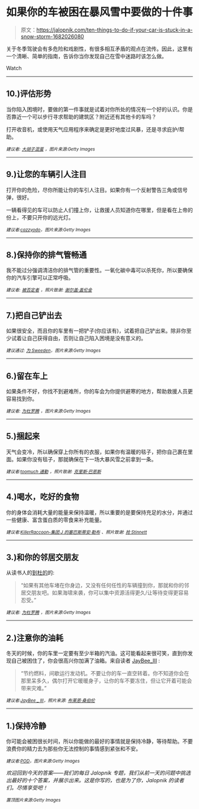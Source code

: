 # 如果你的车被困在暴风雪中要做的十件事

> 原文：<https://jalopnik.com/ten-things-to-do-if-your-car-is-stuck-in-a-snow-storm-1682026080>

关于冬季驾驶会有多危险和戏剧性，有很多相互矛盾的观点在流传。因此，这里有一个清晰、简单的指南，告诉你当你发现自己在雪中迷路时该怎么做。

Watch

* * *

## 10.)评估形势

当你陷入困境时，要做的第一件事就是试着对你所处的情况有一个好的认识。你是否靠近一个可以步行寻求帮助的建筑区？附近还有其他卡的车吗？

打开收音机，或使用天气应用程序来确定是更好地度过风暴，还是寻求庇护/帮助。

<small>*建议者:*</small> [<small>*大胡子混蛋*</small>](http://jalopnik.com/if-its-cold-out-bring-a-jacket-winter-hat-and-gloves-1681944797) <small>*，图片来源:Getty Images*</small>

* * *

## 9.)让您的车辆引人注目

打开你的危险，尽你所能让你的车引人注目。如果你有一个反射警告三角或信号弹，很好。

一辆看得见的车可以防止人们撞上你，让救援人员知道你在哪里，但是看在上帝的份上，不要只开你的远光灯。

<small>*建议者:*</small>[<small>*cazzyodo*</small>](http://jalopnik.com/get-those-hazards-on-and-make-your-vehicle-noticeable-1681801112)<small>*，图片来源:Getty Images*</small>

* * *

## 8.)保持你的排气管畅通

我不能过分强调清洁你的排气管的重要性。一氧化碳中毒可以杀死你，所以要确保你的汽车引擎可以正常呼吸。

<small>*建议者:*</small> [<small>*被否定者*</small>](http://jalopnik.com/well-since-this-storm-has-been-announced-you-should-st-1681798133) <small>*，照片致谢:*</small> [<small>*谢尔盖·盖伦金*</small>](https://www.flickr.com/photos/sergesegal/8588221875/in/photolist-21BtT-qnpF3M-qkiH8C-jSanCH-9o9mJq-iRjriW-iRjrho-iRftj6-npHvjG-7Cpxqf-i7rXpu-99SWt3-iRftfP-bf7LT2-93vPc7-4yRgEN-ktDY-e5UT9X-aA4cnN-gYNhqw-j1RsqN-gsKHYc-naC3MT-b7sYy6-bvAQjW-eY632k-fftRui-iPmmFz-m7AWem-diZb4q-xNHhB-eY62LH-9v76Um-jpiz92-b7sY3r-bzYhzq-iZDTWg-i7soxV-7EFezM-eY62F6-aFg4zU-dK5Wtz-2KBvZo-c4Log7-dSP8ij-bf7LiT-8ZTaDR-7kEMca-8XPddj-dDNwRb)

* * *

## 7.)把自己铲出去

如果很安全，而且你的车里有一把铲子(你应该有)，试着把自己铲出来。除非你至少试着让自己获得自由，否则让自己陷入困境是没有意义的。

<small>*建议通过:*</small> [<small>*为 Sweeden*</small>](http://jalopnik.com/shovel-1681799988)<small>*，图片来源:Getty Images*</small>

* * *

## 6.)留在车上

如果条件不好，你找不到避难所，你的车会为你提供避寒的地方，帮助救援人员更容易找到你。

<small>*建议者:*</small> [<small>*为杜罗腾*</small>](http://jalopnik.com/stay-with-the-vehicle-not-only-does-it-provide-shelter-1681797136) <small>*，图片来源:Getty Images*</small>

* * *

## 5.)捆起来

天气会变冷，所以确保穿上你所有的衣服，如果你有温暖的毯子，把你自己裹在里面。如果你没有毯子，那就确保在下一场大暴风雪之前拿到一条。

<small>*建议者:*</small>[<small>*toomuch 通勤*</small>](http://jalopnik.com/currently-in-my-cars-trunk-i-have-a-plastic-tote-with-a-1681803533) <small>*，照片致谢:*</small> [<small>*克里斯·巴恩斯*</small>](https://www.flickr.com/photos/matlock-photo/5224086308/in/photolist-jGBMXa-dNKRAm-jwKi8x-e5xwb1-dqnq1p-keFFy6-keFGsF-dnsYEm-af9TJX-a3trp3-97Yav1-eYhqnd-duS9Hz-pJjzsj-dTSpXu-9GRzTz-7CJA3Z-duS9vp-e8ThPd-7wpHSD-7Czbmx-8XCNRA-brEgdz-dqmUzD-dCGZRA-icGA7u-yScAa-996YTq-4dDRKn-9TBnwR-jzibH3-7px8JM-yxr8P-9BKQg-pEQ847-dPKQKL-7ASPST-9ozkJs-so7R4-7CgBXB-oczska-9ftJJz-9DzXaB-zTCU8-dqn738-8XPPzA-5WQyxo-4jRc7U-5KNiYf-95KtFr)

* * *

## 4.)喝水，吃好的食物

你的身体会消耗大量的能量来保持温暖，所以重要的是要保持充足的水分，并通过一些健康、富含蛋白质的零食来补充能量。

<small>*建议者:*</small>[<small>*KillerRaccoon-集团 J 的塞巴斯蒂安·勒布*</small>](http://jalopnik.com/what-you-should-do-before-the-storm-hits-is-make-sure-y-1681797232) <small>*、照片致谢:*</small> [<small>*抢 Stinnett*</small>](https://www.flickr.com/photos/rstinnett/7703353570/in/photolist-cJHGCS-6p3u61-8W2XnK-nKo2xZ-nZQqHN-p2ttYM-6Gsvw8-dLZu9V-hMn3j3-d8Njg7-7gm2ig-6oYn1n-eHm56W-oxfCos-8fybkT-h3p3F1-9HrTJk-nyjALv-ntZWnh-2hRR7p-5WMruw-qNUoQx-4DuKYC-hME49N-nxBcpb-nFcsyd-5rXWc8-qv3LCr-nekMg7-nf5Quq-9Juqq5-ngmvme-nvNzuY-PnB53-nekJXD-nfNw5p-8fybjB-mXtSQP-o3M2R3-o5Hie9-d1wBUm-7NvBha-7NvC9z-7NvAsH-dkwy7F-nwjqVZ-nvQPaZ-nrpY3L-nYj6Wa-nGYKh5)

* * *

## 3.)和你的邻居交朋友

从读书人的[到杜的](http://jalopnik.com/if-in-a-situation-where-theres-other-cars-stuck-with-yo-1681798169)的:

> “如果有其他车堵在你身边，又没有任何任性的车辆撞到你，那就和你的邻居交朋友吧。如果海啸来袭，你可以集中资源活得更久/让等待变得更容易忍受。”

<small>*建议者:*</small> [<small>*为杜罗腾*</small>](http://jalopnik.com/if-in-a-situation-where-theres-other-cars-stuck-with-yo-1681798169) <small>*，图片来源:Getty Images*</small>

* * *

## 2.)注意你的油耗

冬天的时候，你的车里一定要有至少半箱的汽油。这可能看起来很可笑，直到你发现自己被困住了，你会很高兴你加满了油箱。来自读者 [JayBee_III](http://jalopnik.com/conserve-fuel-and-run-your-engine-intermittently-dont-1681800623) :

> “节约燃料，间歇运行发动机。不要让你的车一直空转着。你不知道你会在那里呆多久，偶尔打开它暖暖身子，让你的车不要冻住，但让它开着可能会带来灾难。”

<small>*建议者:*</small>[<small>*JayBee _ III*</small>](http://jalopnik.com/conserve-fuel-and-run-your-engine-intermittently-dont-1681800623)<small>*，照片来源:*</small> [<small>*布莱恩·桑伯伦*</small>](https://www.flickr.com/photos/23972840@N04/2970054759/in/photolist-6PMai1-fvw3DK-9Ckqvp-fvLhsm-9CkpSz-bEKeA8-5bk63S-8vwGLE-CKLQb-6Lcw33-35q8tw-7aGcgc-51nM9g-fxQWjd-oVEaaq-95BLwB-9pCQQ4-5DCzgy-5wsiNF-dCe6qU-7FkkgG-p33PnZ-bndAgP-bZWdQS-4zVMub-qhLpBi-4nSY2m-7AGnYb-qP1x3D-4vg5r4-9qGCGf-59Seg9-74a9NW-6ZcC7N-6ZcqAE-6ZcWbY-6Z8Nqt-4ABeed-dv3Er-dNZdRD-6kzuEa-yrv2e-cLgMyu-9wA9A5-6J8voE-9qFEPy-48on4k-59N1cK-4JFWeS-c682qG)

* * *

## 1.)保持冷静

你可能会被困很长时间，所以你能做的最好的事情就是保持冷静，等待帮助。不要浪费你的精力去为那些你无法控制的事情感到紧张和不安。

<small>*建议者:*</small>[<small>*POD*</small>](http://jalopnik.com/1-stay-calm-2-hopefully-youve-already-packed-a-winter-1681798582)<small>*，图片来源:Getty Images*</small>

*欢迎回到今天的答案——我们的每日 Jalopnik 专题，我们从前一天的问题中挑选出最好的十个答案，并展示出来。这是你写的，也是为了你，Jalopnik 的读者们。尽情享受吧！*

*<small>置顶图片来源:Getty Images</small>*